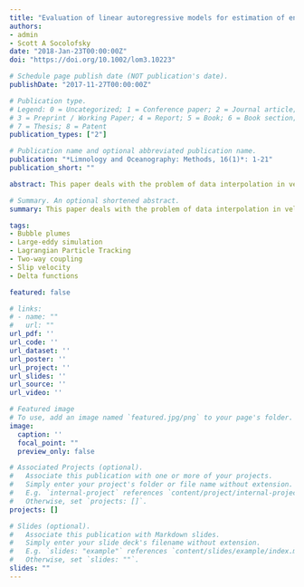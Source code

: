 ```yaml
---
title: "Evaluation of linear autoregressive models for estimation of energy spectra in gappy turbulent velocity data"
authors:
- admin
- Scott A Socolofsky
date: "2018-Jan-23T00:00:00Z"
doi: "https://doi.org/10.1002/lom3.10223"

# Schedule page publish date (NOT publication's date).
publishDate: "2017-11-27T00:00:00Z"

# Publication type.
# Legend: 0 = Uncategorized; 1 = Conference paper; 2 = Journal article;
# 3 = Preprint / Working Paper; 4 = Report; 5 = Book; 6 = Book section;
# 7 = Thesis; 8 = Patent
publication_types: ["2"]

# Publication name and optional abbreviated publication name.
publication: "*Limnology and Oceanography: Methods, 16(1)*: 1-21"
publication_short: ""

abstract: This paper deals with the problem of data interpolation in velocity time series measured by acoustic Doppler velocimeters and acoustic Doppler current profilers; the gap‐filled data are often used to determine turbulent kinetic energy (TKE) dissipation using Kolmogorov's inertial subrange scaling. For the latter to estimate dissipation accurately, it is important that the interpolation scheme preserves the attributes, both spectral slope and component magnitudes, of the true energy spectrum. We show that this goal can be achieved using the simple zeroth‐order sample and hold interpolation in situations where isolated data gaps, having durations shorter than the integral time scale of flow, occur. Its success is explained using the framework of stochastic autoregressive (AR) processes, which we also compare to the Langevin equation for the Lagrangian velocity of a turbulent flow field. We also demonstrate that linear interpolation is not appropriate because it can be interpreted as a nonstationary second order AR process, leading to erroneous conclusions for spectral slope and magnitude. When data dropouts occur in clusters, i.e., of durations longer than the integral time scale, we propose to use the first order AR process, of which sample and hold is its limiting case, for interpolation. The effectiveness of our proposal is tested and demonstrated with synthetic time series having a range of spectral slopes, from −7/6 to −8/3, and with experimental data measured in a turbulent channel flow. A comparison is also made with the more sophisticated proper orthogonal decomposition‐based interpolation. The paper ends with a step‐by‐step procedure on using the proposed method in applications.

# Summary. An optional shortened abstract.
summary: This paper deals with the problem of data interpolation in velocity time series measured by acoustic Doppler velocimeters and acoustic Doppler current profilers; the gap‐filled data are often used to determine turbulent kinetic energy (TKE) dissipation using Kolmogorov's inertial subrange scaling.

tags:
- Bubble plumes
- Large-eddy simulation
- Lagrangian Particle Tracking
- Two-way coupling
- Slip velocity
- Delta functions

featured: false

# links:
# - name: ""
#   url: ""
url_pdf: ''
url_code: ''
url_dataset: ''
url_poster: ''
url_project: ''
url_slides: ''
url_source: ''
url_video: ''

# Featured image
# To use, add an image named `featured.jpg/png` to your page's folder. 
image:
  caption: ''
  focal_point: ""
  preview_only: false

# Associated Projects (optional).
#   Associate this publication with one or more of your projects.
#   Simply enter your project's folder or file name without extension.
#   E.g. `internal-project` references `content/project/internal-project/index.md`.
#   Otherwise, set `projects: []`.
projects: []

# Slides (optional).
#   Associate this publication with Markdown slides.
#   Simply enter your slide deck's filename without extension.
#   E.g. `slides: "example"` references `content/slides/example/index.md`.
#   Otherwise, set `slides: ""`.
slides: ""
---
```



